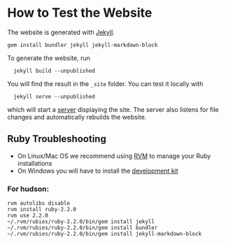 How to Test the Website
=======================

The website is generated with [Jekyll](http://jekyllrb.com).
```
gem install bundler jekyll jekyll-markdown-block
```
To generate the website, run
```
  jekyll build --unpublished
```
You will find the result in the `_site` folder. You can test it locally with
```
  jekyll serve --unpublished
```
which will start a [server](http://127.0.0.1:4000) displaying the site. The server also listens for file changes and
automatically rebuilds the website.

Ruby Troubleshooting
--------------------

- On Linux/Mac OS we recommend using [RVM](https://rvm.io/) to manage your Ruby installations
- On Windows you will have to install the [development kit](https://github.com/oneclick/rubyinstaller/wiki/Development-Kit)

### For hudson:

```
rvm autolibs disable
rvm install ruby-2.2.0
rvm use 2.2.0
~/.rvm/rubies/ruby-2.2.0/bin/gem install jekyll
~/.rvm/rubies/ruby-2.2.0/bin/gem install bundler
~/.rvm/rubies/ruby-2.2.0/bin/gem install jekyll-markdown-block
```
